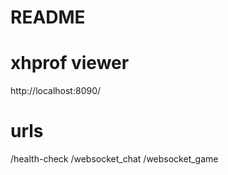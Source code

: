 # README #

# xhprof viewer
http://localhost:8090/

# urls

/health-check
/websocket_chat
/websocket_game

